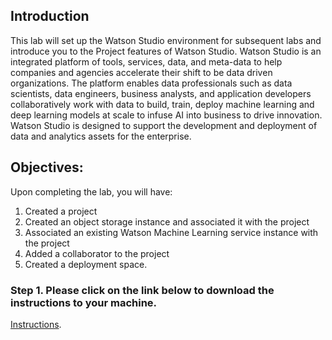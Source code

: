 ## Introduction

This lab will set up the Watson Studio environment for subsequent labs and introduce you to the Project features of Watson Studio. Watson Studio is an integrated platform of tools, services, data, and meta-data to help companies and agencies accelerate their shift to be data driven organizations. The platform enables data professionals such as data scientists, data engineers, business analysts, and application developers collaboratively work with data to build, train, deploy machine learning and deep learning models at scale to infuse AI into business to drive innovation. Watson Studio is designed to support the development and deployment of data and analytics assets for the enterprise.

## Objectives:

Upon completing the lab, you will have:

1.  Created a project
1.  Created an object storage instance and associated it with the project
1.  Associated an existing Watson Machine Learning service instance with the project
1.  Added a collaborator to the project
1.  Created a deployment space. 

### Step 1. Please click on the link below to download the instructions to your machine.

[Instructions](https://github.com/bleonardb3/ML_POT_03-25-2021/raw/main/Lab-1/SetupEnvironmentv03-25-2021.pdf).


